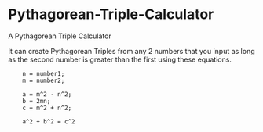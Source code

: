 Pythagorean-Triple-Calculator
=============================

A Pythagorean Triple Calculator

It can create Pythagorean Triples from any 2 numbers that you input as long as the second number is greater than the first using these equations.

		n = number1;
		m = number2;

		a = m^2 - n^2;
		b = 2mn;
		c = m^2 + n^2;
		
		a^2 + b^2 = c^2
